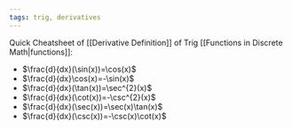 ```yaml
---
tags: trig, derivatives
---
```

Quick Cheatsheet of [[Derivative Definition]] of Trig [[Functions in Discrete Math|functions]]:
- $\frac{d}{dx}(\sin(x))=\cos(x)$ 
- $\frac{d}{dx}\cos(x)=-\sin(x)$
- $\frac{d}{dx}(\tan(x))=\sec^{2}(x)$ 
- $\frac{d}{dx}(\cot(x))=-\csc^{2}(x)$ 
- $\frac{d}{dx}(\sec(x))=\sec(x)\tan(x)$  
- $\frac{d}{dx}(\csc(x))=-\csc(x)\cot(x)$ 
